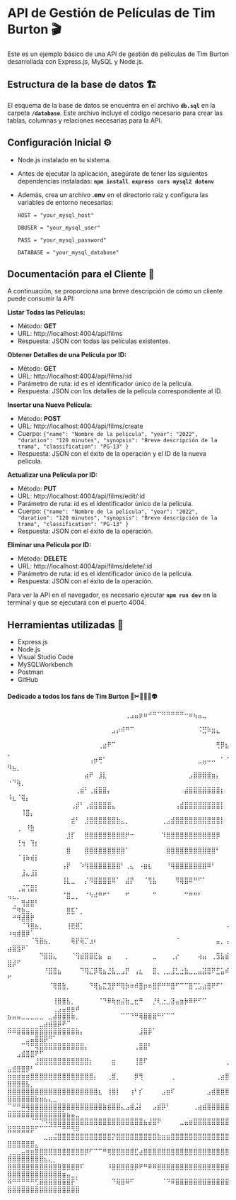 
# API de Gestión de Películas de Tim Burton 🎬

Este es un ejemplo básico de una API de gestión de películas de Tim Burton desarrollada con Express.js, MySQL y Node.js.

## Estructura de la base de datos 🏗

El esquema de la base de datos se encuentra en el archivo **`db.sql`** en la carpeta **`/database`**. Este archivo incluye el código necesario para crear las tablas, columnas y relaciones necesarias para la API.

## Configuración Inicial ⚙️
- Node.js instalado en tu sistema.
- Antes de ejecutar la aplicación, asegúrate de tener las siguientes dependencias instaladas: **`npm install express cors mysql2 dotenv`**

- Además, crea un archivo **.env** en el directorio raíz y configura las variables de entorno necesarias:

      HOST = "your_mysql_host"

      DBUSER = "your_mysql_user"

      PASS = "your_mysql_password"

      DATABASE = "your_mysql_database"
  

## Documentación para el Cliente 📂

A continuación, se proporciona una breve descripción de cómo un cliente puede consumir la API:

**Listar Todas las Películas:** 

- Método: **GET**
- URL: http://localhost:4004/api/films
- Respuesta: JSON con todas las películas existentes.

**Obtener Detalles de una Película por ID:**

- Método: **GET**
- URL: http://localhost:4004/api/films/:id
- Parámetro de ruta: id es el identificador único de la película.
- Respuesta: JSON con los detalles de la película correspondiente al ID.

**Insertar una Nueva Película:**

- Método: **POST**
- URL: http://localhost:4004/api/films/create
- Cuerpo: `{"name": "Nombre de la película", "year": "2022", "duration": "120 minutes", "synopsis": "Breve descripción de la trama", "classification": "PG-13" }`
- Respuesta: JSON con el éxito de la operación y el ID de la nueva película.

**Actualizar una Película por ID:**

- Método: **PUT**
- URL: http://localhost:4004/api/films/edit/:id
- Parámetro de ruta: id es el identificador único de la película.
- Cuerpo: `{"name": "Nombre de la película", "year": "2022", "duration": "120 minutes", "synopsis": "Breve descripción de la trama", "classification": "PG-13" }`
- Respuesta: JSON con el éxito de la operación.

**Eliminar una Película por ID:**

- Método: **DELETE**
- URL: http://localhost:4004/api/films/delete/:id
- Parámetro de ruta: id es el identificador único de la película.
- Respuesta: JSON con el éxito de la operación.

Para ver la API en el navegador, es necesario ejecutar **`npm run dev`** en la terminal y que se ejecutará con el puerto 4004.

## Herramientas utilizadas 🧰

* Express.js
* Node.js
* Visual Studio Code
* MySQLWorkbench
* Postman
* GitHub

#### Dedicado a todos los fans de Tim Burton 🎃✂🦇🎥💀👽

⠀⠀⠀⠀⠀⠀⠀⠀⠀⠀⠀⠀⠀⠀⠀⠀⠀⠀⠀⠀⠀⠀⠀⠀⠀⠀⢀⣠⣤⡶⠶⠚⠛⠉⠛⠛⠛⠛⠛⠒⠶⢦⣤⣀⠀⠀⠀⠀⠀⠀⠀⠀⠀⠀⠀⠀⠀⠀⠀⠀⠀⠀⠀⠀⠀
⠀⠀⠀⠀⠀⠀⠀⠀⠀⠀⠀⠀⠀⠀⠀⠀⠀⠀⠀⠀⠀⠀⠀⣠⡴⠾⠛⠉⠀⠀⠀⠀⠀⠀⠀⠀⠀⠀⠀⠀⠀⠀⠨⣛⠷⣶⣄⠀⠀⠀⠀⠀⠀⠀⠀⠀⠀⠀⠀⠀⠀⠀⠀⠀⠀
⠀⠀⠀⠀⠀⠀⠀⠀⠀⠀⠀⠀⠀⠀⠀⠀⠀⠀⠀⠀⢀⣴⠟⠉⠀⠀⠀⠀⠀⠀⠀⠀⠀⠀⠀⠀⠀⠀⠀⠀⠀⠀⠀⠀⠀⠀⢛⡿⣦⡀⠀⠀⠀⠀⠀⠀⠀⠀⠀⠀⠀⠀⠀⠀⠀
⠀⠀⠀⠀⠀⠀⠀⠀⠀⠀⠀⠀⠀⠀⠀⠀⠀⠀⢠⡶⢛⠁⠀⠀⠀⠀⠀⠀⠀⠀⠀⠀⠀⠀⠀⠀⠀⠀⠀⠀⠀⠀⣀⣤⠤⠤⠀⠁⠈⠻⣦⡀⠀⠀⠀⠀⠀⠀⠀⠀⠀⠀⠀⠀⠀
⠀⠀⠀⠀⠀⠀⠀⠀⠀⠀⠀⠀⠀⠀⠀⠀⠀⣴⠟⠀⣸⣇⠀⠀⠀⠀⠀⠀⠀⠀⠀⠀⠀⠀⠀⠀⠀⠀⠀⠀⣠⣿⣿⣿⣿⣶⡄⠀⠀⠐⠙⢷⡀⠀⠀⠀⠀⠀⠀⠀⠀⠀⠀⠀⠀
⠀⠀⠀⠀⠀⠀⠀⠀⠀⠀⠀⠀⠀⠀⠀⢀⣾⠃⢀⣾⣿⣿⡄⠀⠀⠀⠀⠀⠀⠀⠀⠀⠀⠀⠀⠀⠀⠀⠀⣼⣿⣿⣿⣿⣿⣿⣿⡆⠀⠸⣆⠈⢿⡄⠀⠀⠀⠀⠀⠀⠀⠀⠀⠀⠀
⠀⠀⠀⠀⠀⠀⠀⠀⠀⠀⠀⠀⠀⠀⢀⡾⠃⢀⣾⣿⣿⣿⣿⣄⠀⠀⠀⠀⠀⠀⠀⠀⠀⠀⠀⠀⠀⢠⣾⣿⣿⣿⣿⣿⣿⣿⣿⡇⠀⠀⠀⠀⠸⣿⡄⠀⠀⠀⠀⠀⠀⠀⠀⠀⠀
⠀⠀⠀⠀⠀⠀⠀⠀⠀⠀⠀⠀⠀⠀⣾⠃⠀⣸⣿⣿⣿⣿⣿⣿⣷⣄⡀⠀⠀⠀⠀⠀⠀⠀⢀⣠⣾⣿⣿⣿⣿⣿⣿⣿⣿⣿⣿⡇⠀⠀⠀⢀⠀⠸⣷⠀⠀⠀⠀⠀⠀⠀⠀⠀⠀
⠀⠀⠀⠀⠀⠀⠀⠀⠀⠀⠀⠀⠀⣸⡏⠀⠀⣿⣿⣿⣿⣿⣿⣿⣿⣿⡟⠒⠀⠀⠀⠀⠀⠀⠹⣿⣿⣿⣿⣿⣿⣿⣿⣿⣿⣿⡿⠀⠀⠀⠀⢘⢲⠀⢹⡆⠀⠀⠀⠀⠀⠀⠀⠀⠀
⠀⠀⠀⠀⠀⠀⠀⠀⠀⠀⠀⠀⠀⣿⠀⠀⠀⣿⣿⣿⣿⣿⣿⣿⣿⣿⠁⠀⠀⠀⠀⠀⠀⠀⠀⣿⣿⣿⣿⣿⣿⣿⣿⣿⣿⣿⠃⠀⠀⠀⠀⠈⢸⠷⢾⡇⠀⠀⠀⠀⠀⠀⠀⠀⠀
⠀⠀⠀⠀⠀⠀⠀⠀⠀⠀⠀⠀⢠⡟⠀⠀⠱⢻⣿⣿⣿⣿⣿⣿⣿⠃⢀⣄⠀⠠⣶⣆⠀⠀⠀⠘⢿⣿⣿⣿⣿⣿⣿⣿⠿⠃⠀⠀⠀⠀⠀⠀⣸⣄⣸⡇⠀⠀⠀⠀⠀⠀⠀⠀⠀
⠀⠀⠀⠀⠀⠀⠀⠀⠀⠀⠀⠀⢸⣇⣀⠀⠀⡌⠻⣿⣿⣿⣿⠿⠁⠀⣼⡟⠀⠀⠈⢻⣧⠀⠀⠀⠀⠻⢿⣿⠿⠛⠋⠁⠀⠀⠀⠀⠀⠀⠀⢀⣬⢩⣿⡇⠀⠀⠀⠀⠀⠀⠀⠀⠀
⢤⣄⡀⠀⠀⠀⠀⠀⠀⠀⠀⠀⠈⣿⣀⡀⠀⠈⠳⠾⠛⠋⠁⠀⠀⠀⠋⠀⠀⠀⠀⠀⠉⠀⠀⠀⠀⠀⠀⠉⠛⠛⠃⠀⠀⠀⠀⠀⠀⠀⢀⠀⢻⣾⣿⠃⠀⠀⠀⠀⠀⠀⠀⠀⠀
⠀⠉⠻⣷⣤⡀⠀⠀⠀⠀⠀⠀⠀⣿⣯⠁⡀⠀⠀⠀⠀⠀⠀⠀⠀⠀⠀⠀⠀⠀⠀⠀⠀⠀⠀⠀⠀⠀⠀⠀⠀⠀⠀⠀⠀⠀⠀⠀⠀⠀⠚⠻⣾⣿⡟⠀⠀⠀⠀⠀⠀⠀⠀⠀⠀
⠀⠀⠀⠈⠹⣿⣦⡀⠀⠀⠀⠀⠀⢸⣟⣿⡁⠀⠀⠀⠀⠀⠀⠀⠀⠀⠀⠀⠀⠀⠀⠀⠀⠀⠀⠀⠀⠀⠀⠀⠀⠀⠀⠀⠀⠀⠀⠀⠠⠰⢶⣾⣿⡿⠁⠀⠀⠀⠀⠀⠀⠀⠀⠀⠀
⠀⠀⠀⠀⠀⠈⢻⣿⣦⡀⠀⠀⠀⠀⢿⡟⢿⡉⣰⠆⠀⠀⠀⠀⠀⠀⠀⠀⠀⠀⠀⠀⠀⠀⠀⠀⠀⠈⠀⠀⠀⠀⠀⠀⠀⠀⣤⡀⢠⣴⣿⣻⠟⠁⠀⠀⠀⠀⠀⠀⠀⠀⠀⠀⠀
⠀⠀⠀⠀⠀⠀⠀⠙⣿⣿⣄⠀⠀⠀⠈⢻⣾⣿⣿⣟⣦⠀⣤⠀⠀⠀⡀⠀⠀⠀⠀⠀⣀⠀⠀⠀⢀⡔⠀⠀⠀⠀⢴⣤⠀⢀⣻⣧⣾⣿⡾⠋⠀⠀⠀⠀⠀⠀⠀⠀⠀⠀⠀⠀⠀
⠀⠀⠀⠀⠀⠀⠀⠀⠘⣿⣿⣦⠀⠀⠀⠀⠙⢿⣌⡿⢿⣦⣘⣧⣀⣠⡟⠀⢠⣆⠀⠀⣿⡀⢀⣀⣸⣃⣐⣷⣀⣀⣤⣽⣿⠟⣋⣥⠾⠋⠀⠀⠀⠀⠀⠀⠀⠀⠀⠀⠀⠀⠀⠀⠀
⠀⠀⠀⠀⠀⠀⠀⠀⠀⠈⢿⣿⣷⡀⠀⠀⠀⠀⠙⢿⣦⣍⣹⡟⠛⢿⡷⠶⠾⣿⡶⠶⣿⡟⠛⠛⣿⠋⠉⠉⣿⢉⣡⣴⣿⠟⠋⠁⠀⠀⠀⠀⠀⠀⠀⠀⠀⠀⠀⠀⠀⠀⠀⠀⠀
⠀⠀⠀⠀⠀⠀⠀⠀⠀⠀⢸⣿⣿⣧⡀⠀⠀⠀⠀⠀⠈⠙⠿⢷⣶⣬⣷⣀⣖⠛⠀⠀⡘⢇⣐⣀⣽⣤⣶⡷⠿⠟⠋⠉⠀⠀⠀⠀⠀⠀⠀⠀⠀⠀⠀⠀⠀⠀⠀⢀⣠⣤⣶⣶⠾
⣦⣤⣤⣀⣀⣀⣀⣀⠀⣀⣼⣿⣿⣿⣷⡀⠀⠀⠀⠀⠀⠀⠀⠀⠀⠉⠉⠙⠛⢿⣿⣿⣿⠛⠋⠉⠉⠀⠀⠀⠀⠀⠀⠀⠀⠀⠀⠀⠀⠀⠀⠀⠀⠀⠀⠀⣀⣴⣾⣿⡿⠟⠉⠀⠀
⠿⠿⣿⣿⣿⣿⣿⣿⣿⣿⣿⣿⣿⣿⣿⣷⡄⠀⠀⠀⠀⠀⠀⠀⠀⠀⠀⠀⠀⣸⣿⡿⠁⠀⠀⠀⠀⠀⠀⠀⠀⠀⠀⠀⠀⠀⠀⠀⠀⠀⠀⠀⠀⣀⣤⣿⣿⡿⠛⠁⠀⠀⠀⠀⠀
⠀⠀⠀⠉⠙⠛⢿⣿⣿⣿⣿⣿⣿⣿⣿⣿⣿⡄⠀⠀⠀⠀⠀⠀⠀⠀⠀⠀⢀⣿⣿⠃⠀⠀⠀⠀⠀⠀⠀⠀⠀⠀⠀⠀⠀⠀⠀⠀⠀⠀⠀⣠⣾⣿⣿⠟⠋⠀⠀⠀⠀⠀⠀⠀⠀
⠀⠀⠀⠀⠀⠀⣸⣿⣿⣿⣿⣿⣿⣿⣿⣿⣿⣿⡆⠀⠀⠀⠀⣶⠀⠀⠀⠀⢸⣿⠏⠀⠀⠀⠀⠀⠀⠀⠀⠀⠀⠀⠀⠀⠀⠀⠀⠀⢀⣤⣾⣿⣿⡿⠃⠀⠀⠀⠀⠀⠀⠀⠀⠀⠀
⣶⣶⣶⣶⣶⣿⣿⣿⣿⣿⣿⣿⣿⣿⣿⣿⣿⣿⣿⡄⠀⠀⢀⣿⡀⠀⠀⠀⡿⢻⠀⠀⠀⠀⠀⠀⢀⠀⠀⠀⠀⠀⠀⠀⠀⠀⢀⣴⣿⣿⣿⣿⣿⣧⡀⠀⠀⠀⠀⠀⠀⠀⠀⠀⠀
⣿⣿⣿⣿⣿⣿⣿⣿⣿⣿⣿⣿⣿⣿⣿⣿⣿⣿⣿⣿⣆⠀⢸⣿⡇⠀⠀⢰⠃⡎⠀⠀⠀⠀⣠⣶⠏⠀⠀⠀⠀⠀⠀⠀⣠⣾⣿⣿⣿⣿⣿⣿⣿⣿⣿⣷⣶⣦⣄⣀⠀⠀⠀⠀⠀
⠉⠛⠛⠿⢿⣿⣿⣿⣿⣿⣿⣿⣿⣿⣿⣿⣿⣿⣿⣿⣿⣷⣾⣿⣿⣄⣠⣾⣨⡇⠀⠀⣠⣾⡿⠃⠀⠀⠀⠀⠀⢀⣴⣾⣿⣿⣿⣿⣿⣿⣿⣿⣿⣿⣿⣿⣿⣿⣿⣿⣿⣷⣦⣤⣀
⠀⠀⠀⠀⠀⠈⠉⠙⠻⢿⣿⣿⣿⣿⣿⣿⣿⣿⣿⣿⣿⣿⣿⣿⣿⣿⣿⣿⣿⣿⣦⣼⣿⠟⠀⠀⠀⠀⣀⣤⣶⣿⣿⣿⣿⣿⣿⣿⣿⣿⣿⣿⣿⣿⡿⠋⠉⠉⠉⠉⠉⠛⠛⠻⠿
⠀⠀⠀⠀⠀⠀⠀⠀⣀⣤⣬⣿⣿⣿⣿⣿⣿⣿⣿⣿⣿⣿⣿⡝⣿⣿⣿⣿⣿⣿⣿⣿⣿⣷⣶⣶⣿⣿⣿⣿⣿⣿⣿⣿⣿⣿⣿⣿⣿⣿⣿⣿⣿⣿⣿⣄⠀⠀⠀⠀⠀⠀⠀⠀⠀
⢀⣀⣀⣤⣶⣶⣿⣿⣿⣿⣿⣿⣿⣿⣿⣿⣿⡿⠋⠉⠉⠛⢿⣿⣿⣿⣿⣿⣏⣴⣿⣿⣿⣿⣿⣿⣿⣿⣿⣿⣿⣿⣿⣿⣿⣿⣿⣿⣿⣿⣿⣿⣿⣿⣿⣿⣿⣦⣄⡀⠀⠀⠀⠀⠀
⣿⣿⣿⣿⣿⣿⣿⣿⣿⣿⣿⣿⣿⣿⣿⣿⠏⠀⠀⠀⠀⠀⠸⣿⣿⣿⣿⣿⡿⠟⠛⠿⠿⣿⣿⣿⣿⣿⣿⣿⣿⣿⣿⣿⣿⣿⣿⣿⣿⣿⣿⣿⣿⣿⣿⣿⣿⣿⣿⣿⣿⣶⣤⣀⡀
⠿⠛⠛⠛⠛⠛⢋⣿⣿⣿⣿⣿⣿⣿⡟⠁⠀⠀⠀⠀⠀⠀⠀⠙⢿⣿⠿⠋⠀⠀⠀⠀⠀⠀⠈⠙⠿⣿⣿⣿⣿⣿⣿⣿⣿⣿⣿⣿⣿⣿⣿⣿⣿⣿⣿⣿⣿⣿⣿⣿⣿⣿⣿⣿⣿
